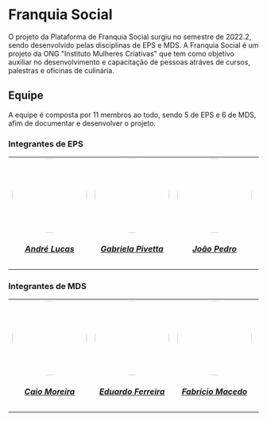 # Franquia Social

O projeto da Plataforma de Franquia Social surgiu no semestre de 2022.2, sendo desenvolvido pelas disciplinas de EPS e MDS. A Franquia Social é um projeto da ONG "Instituto Mulheres Criativas" que tem como objetivo auxiliar no desenvolvimento e capacitação de pessoas atráves de cursos, palestras e oficinas de culinária. 
## Equipe

A equipe é composta por 11 membros ao todo, sendo 5 de EPS e 6 de MDS, afim de documentar e desenvolver o projeto.

### Integrantes de EPS

<center>

<table style="margin-left: auto; margin-right: auto;">
    <tr>
        <td align="center">
            <a href="https://github.com/andrelucasf">
                <img style="border-radius: 50%;" src="https://github.com/andrelucasf.png" width="150px;"/>
                <h5 class="text-center">André Lucas</h5>
            </a>
        </td>
        <td align="center">
            <a href="https://github.com/gabrielapivetta">
                <img style="border-radius: 50%;" src="https://github.com/gabrielapivetta.png" width="150px;"/>
                <h5 class="text-center">Gabriela Pivetta</h5>
            </a>
        </td>
        <td align="center">
            <a href="https://github.com/jps12">
                <img style="border-radius: 50%;" src="https://github.com/jps12.png" width="150px;"/>
                <h5 class="text-center">João Pedro</h5>
            </a>
        </td>
        <td align="center">
            <a href="https://github.com/KalebeLopes">
                <img style="border-radius: 50%;" src="https://github.com/KalebeLopes.png" width="150px;"/>
                <h5 class="text-center">Kalebe Lopes</h5>
            </a>
        </td>
        <td align="center">
            <a href="https://github.com/thiagolsg">
                <img style="border-radius: 50%;" src="https://github.com/thiagolsg.png" width="150px;"/>
                <h5 class="text-center">Thiago Luiz</h5>
            </a>
        </td>
</table>

</center>

### Integrantes de MDS

<center>

<table style="margin-left: auto; margin-right: auto;">
    <tr>
        <td align="center">
            <a href="https://github.com/CaioSulz">
                <img style="border-radius: 50%;" src="https://github.com/CaioSulz.png" width="150px;"/>
                <h5 class="text-center">Caio Moreira</h5>
            </a>
        </td>
        <td align="center">
            <a href="https://github.com/fxred">
                <img style="border-radius: 50%;" src="https://github.com/fxred.png" width="150px;"/>
                <h5 class="text-center">Eduardo Ferreira</h5>
            </a>
        </td>
        <td align="center">
            <a href="https://github.com/FabricioDeQueiroz">
                <img style="border-radius: 50%;" src="https://github.com/FabricioDeQueiroz.png" width="150px;"/>
                <h5 class="text-center">Fabrício Macedo</h5>
            </a>
        </td>
        <td align="center">
            <a href="https://github.com/ItaloBrunoM">
                <img style="border-radius: 50%;" src="https://github.com/ItaloBrunoM.png" width="150px;"/>
                <h5 class="text-center">Italo Bruno</h5>
            </a>
        </td>
        <td align="center">
            <a href="https://github.com/Jvsoutomaior">
                <img style="border-radius: 50%;" src="https://github.com/Jvsoutomaior.png" width="150px;"/>
                <h5 class="text-center">João Vítor</h5>
            </a>
        </td>
         <td align="center">
            <a href="https://github.com/paulohborba">
                <img style="border-radius: 50%;" src="https://github.com/paulohborba.png" width="150px;"/>
                <h5 class="text-center">Paulo Henrique</h5>
            </a>
        </td>
</table>

</center>